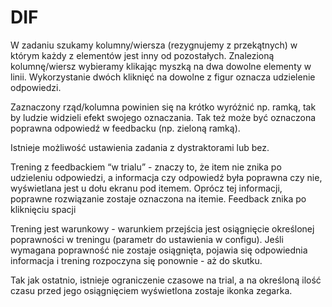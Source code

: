 # DIF

W zadaniu szukamy kolumny/wiersza (rezygnujemy z przekątnych) w którym każdy z elementów jest inny od pozostałych. Znalezioną kolumnę/wiersz wybieramy klikając myszką na dwa dowolne elementy w linii. Wykorzystanie dwóch kliknięć na dowolne z figur oznacza udzielenie odpowiedzi. 

Zaznaczony rząd/kolumna powinien się na krótko wyróżnić np. ramką, tak by ludzie widzieli efekt swojego oznaczania. Tak też może być oznaczona poprawna odpowiedź w feedbacku (np. zieloną ramką).

Istnieje możliwość ustawienia zadania z dystraktorami lub bez.

Trening z feedbackiem “w trialu” - znaczy to, że item nie znika po udzieleniu odpowiedzi, a informacja czy odpowiedź była poprawna czy nie, wyświetlana jest u dołu ekranu pod itemem. Oprócz tej informacji, poprawne rozwiązanie zostaje oznaczona na itemie. Feedback znika po kliknięciu spacji

Trening jest warunkowy - warunkiem przejścia jest osiągnięcie określonej poprawności w treningu (parametr do ustawienia w configu). Jeśli wymagana poprawność nie zostaje osiągnięta, pojawia się odpowiednia informacja i trening rozpoczyna się ponownie - aż do skutku.

Tak jak ostatnio, istnieje ograniczenie czasowe na trial, a na określoną ilość czasu przed jego osiągnięciem wyświetlona zostaje ikonka zegarka.
